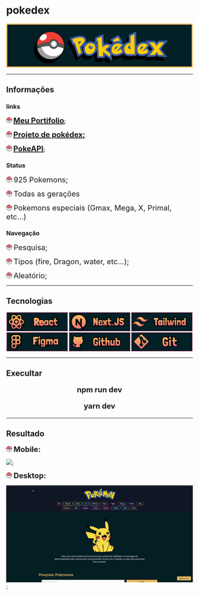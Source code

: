 # pokedex

<img src="./src/components/img/pokedexBg.png"/>

---

## Informações

### links

**<img width="16" src="./src/components/img/closePokeboll.svg"/> <a style="font-size: 20px;" target="_blank" href="https://meu-portifolio-one.vercel.app/">Meu Portifolio</a>;**

**<img width="16" src="./src/components/img/closePokeboll.svg"/> <a style="font-size: 20px;" target="_blank" href="https://pokemonpokedex.vercel.app/">Projeto de pokédex;</a>**
 
**<img width="16" src="./src/components/img/closePokeboll.svg"/> <a style="font-size: 20px;" target="_blank" href="https://pokeapi.co/">PokeAPI</a>;**


### Status

<img width="16" src="./src/components/img/closePokeboll.svg"/> <span style="font-size: 20px;">925 Pokemons;</span>

<img width="16" src="./src/components/img/closePokeboll.svg"/> <span style="font-size: 20px;">Todas as gerações</span>

<img width="16" src="./src/components/img/closePokeboll.svg"/> <span style="font-size: 20px;">Pokemons especiais (Gmax, Mega, X, Primal, etc...)</span>

### Navegação
 
<img width="16" src="./src/components/img/closePokeboll.svg"/> <span style="font-size: 20px;">Pesquisa;</span>
 
<img width="16" src="./src/components/img/closePokeboll.svg"/> <span style="font-size: 20px;">Tipos (fire, Dragon, water, etc...);</span>
 
<img width="16" src="./src/components/img/closePokeboll.svg"/> <span style="font-size: 20px;">Aleatório;</span>

---


## Tecnologias

<p align="center">
    <img src="https://github.com/Ronaldjga/Ronaldjga/raw/main/img/reactjsBanner.png"/>
    <img src="https://github.com/Ronaldjga/Ronaldjga/raw/main/img/nextjsBanner.png"/>
    <img src="https://github.com/Ronaldjga/Ronaldjga/raw/main/img/tailwindBanner.png"/>
    <img src="https://github.com/Ronaldjga/Ronaldjga/raw/main/img/figmaBanner.png"/>
    <img src="https://github.com/Ronaldjga/Ronaldjga/raw/main/img/githubBanner.png"/>
    <img src="https://github.com/Ronaldjga/Ronaldjga/raw/main/img/gitBanner.png"/>
</p>


---

## Execultar

**<p style="font-size: 20px;" align="center">npm run dev**</p>
**<p style="font-size: 20px;" align="center">yarn dev**</p>


---

## Resultado
 
<img width="16" src="./src/components/img/closePokeboll.svg"/> **<span style="font-size: 20px;">Mobile:</span>**

<img src="./src/components/img/pokemonMobile.gif"/>;

<img width="16" src="./src/components/img/closePokeboll.svg"/> **<span style="font-size: 20px;">Desktop:</span>**

<img src="./src/components/img/pokemonDesktop.gif"/>;
